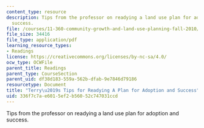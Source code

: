 ```yaml
---
content_type: resource
description: Tips from the professor on readying a land use plan for adoption and
  success.
file: /courses/11-360-community-growth-and-land-use-planning-fall-2010/336f7c7ae6015ef2b56052c747031ccd_MIT11_360F10_terrystips.pdf
file_size: 34416
file_type: application/pdf
learning_resource_types:
- Readings
license: https://creativecommons.org/licenses/by-nc-sa/4.0/
ocw_type: OCWFile
parent_title: Readings
parent_type: CourseSection
parent_uid: df38d183-559a-562b-dfab-9e7846d79186
resourcetype: Document
title: "Terry\u2019s Tips for Readying A Plan for Adoption and Success"
uid: 336f7c7a-e601-5ef2-b560-52c747031ccd
---
```

Tips from the professor on readying a land use plan for adoption and success.